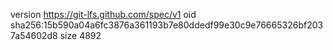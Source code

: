 version https://git-lfs.github.com/spec/v1
oid sha256:15b590a04a6fc3876a361193b7e80ddedf99e30c9e76665326bf2037a54602d8
size 4892
